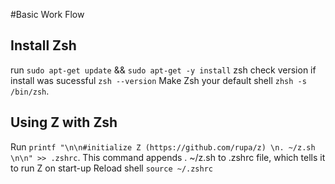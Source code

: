 #Basic Work Flow
## Install Zsh
run `sudo apt-get update` && `sudo apt-get -y install` zsh
check version if install was sucessful `zsh --version`
Make Zsh your default shell `zhsh -s /bin/zsh`.

## Using Z with Zsh
Run `printf "\n\n#initialize Z (https://github.com/rupa/z) \n. ~/z.sh \n\n" >> .zshrc`. This command appends . ~/z.sh to .zshrc file, which tells it to run Z on start-up
Reload shell `source ~/.zshrc`    
